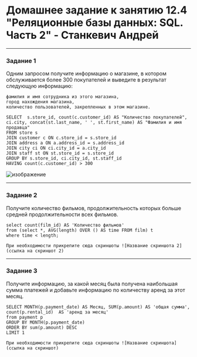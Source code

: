 # Домашнее задание к занятию 12.4 "Реляционные базы данных: SQL. Часть 2" - Станкевич Андрей



---

### Задание 1
Одним запросом получите информацию о магазине, в котором обслуживается более 300 покупателей и выведите в результат следующую информацию:

    фамилия и имя сотрудника из этого магазина,
    город нахождения магазина,
    количество пользователей, закрепленных в этом магазине.


```
SELECT  s.store_id, count(c.customer_id) AS "Количество покупателей",  ci.city, concat(st.last_name, ' ', st.first_name) AS "Фамилия и имя продавца"
FROM store s 
JOIN customer c ON c.store_id = s.store_id
JOIN address a ON a.address_id = s.address_id
JOIN city ci ON ci.city_id = a.city_id
JOIN staff st ON st.store_id = s.store_id
GROUP BY s.store_id, ci.city_id, st.staff_id 
HAVING count(c.customer_id) > 300

```
![изображение](https://user-images.githubusercontent.com/97339527/205489052-15a88d5a-61c5-4ecf-b4d8-0a2e6332f5d4.png)




---

### Задание 2

 Получите количество фильмов, продолжительность которых больше средней продолжительности всех фильмов.

```
select count(film_id) AS 'Количество фильмов'
from (select *, AVG(length) OVER () AS time FROM film) t
where time < length;

```

`При необходимости прикрепитe сюда скриншоты
![Название скриншота 2](ссылка на скриншот 2)`


---

### Задание 3

Получите информацию, за какой месяц была получена наибольшая сумма платежей и добавьте информацию по количеству аренд за этот месяц.


```
SELECT MONTH(p.payment_date) AS Месяц, SUM(p.amount) AS 'общая сумма', count(p.rental_id)  AS 'аренд за месяц'
from payment p
GROUP BY MONTH(p.payment_date)
ORDER BY sum(p.amount) DESC
LIMIT 1

```

`При необходимости прикрепитe сюда скриншоты
![Название скриншота](ссылка на скриншот)`


